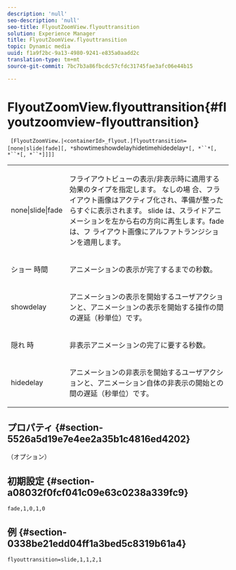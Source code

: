 ```yaml
---
description: 'null'
seo-description: 'null'
seo-title: FlyoutZoomView.flyouttransition
solution: Experience Manager
title: FlyoutZoomView.flyouttransition
topic: Dynamic media
uuid: f1a9f2bc-9a13-4980-9241-e835a0aadd2c
translation-type: tm+mt
source-git-commit: 7bc7b3a86fbcdc57cfdc31745fae3afc06e44b15

---
```



# FlyoutZoomView.flyouttransition{#flyoutzoomview-flyouttransition}

` [FlyoutZoomView.|<containerId>_flyout.]flyouttransition=[none|slide|fade][, *`showtimeshowdelayhidetimehidedelay`*[, *``*[, *``*[, *``*]]]]`

<table id="table_AB421835D2454ECD8AA40DBFADBAC65F"> 
 <tbody> 
  <tr> 
   <td colname="col1"> <p> <span class="codeph"> <span class="varname"> none|slide|fade </span></span> </p> </td> 
   <td colname="col2"> <p> フライアウトビューの表示/非表示時に適用する効果のタイプを指定します。 なしの場 <span class="codeph"> 合、フラ </span>イアウト画像はアクティブ化され、準備が整ったらすぐに表示されます。 <span class="codeph"> slide </span> は、スライドアニメーションを左から右の方向に再生します。fadeは、フ <span class="codeph"></span> ライアウト画像にアルファトランジションを適用します。 </p> </td> 
  </tr> 
  <tr> 
   <td colname="col1"> <p> <span class="codeph"> <span class="varname"> ショー </span> 時間 </span> </p> </td> 
   <td colname="col2"> <p> アニメーションの表示が完了するまでの秒数。 </p> </td> 
  </tr> 
  <tr> 
   <td colname="col1"> <p> <span class="codeph"> <span class="varname"> showdelay </span></span> </p> </td> 
   <td colname="col2"> <p> アニメーションの表示を開始するユーザアクションと、アニメーションの表示を開始する操作の間の遅延（秒単位）です。 </p> </td> 
  </tr> 
  <tr> 
   <td colname="col1"> <p> <span class="codeph"> <span class="varname"> 隠れ </span> 時 </span> </p> </td> 
   <td colname="col2"> <p> 非表示アニメーションの完了に要する秒数。 </p> </td> 
  </tr> 
  <tr> 
   <td colname="col1"> <p> <span class="codeph"> <span class="varname"> hidedelay </span></span> </p> </td> 
   <td colname="col2"> <p> アニメーションの非表示を開始するユーザアクションと、アニメーション自体の非表示の開始との間の遅延（秒単位）です。 </p> </td> 
  </tr> 
 </tbody> 
</table>

## プロパティ {#section-5526a5d19e7e4ee2a35b1c4816ed4202}

（オプション）

## 初期設定 {#section-a08032f0fcf041c09e63c0238a339fc9}

`fade,1,0,1,0`

## 例 {#section-0338be21edd04ff1a3bed5c8319b61a4}

`flyouttransition=slide,1,1,2,1`
